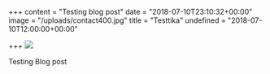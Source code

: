 +++
content = "Testing blog post"
date = "2018-07-10T23:10:32+00:00"
image = "/uploads/contact400.jpg"
title = "Testtika"
undefined = "2018-07-10T12:00:00+00:00"

+++
![](/uploads/contact400.jpg)

Testing Blog post
